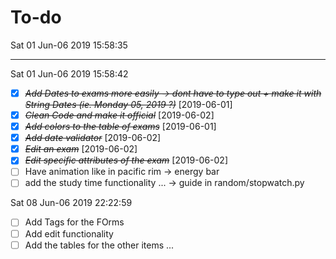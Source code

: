 # To-do 
Sat 01 Jun-06 2019 15:58:35

---

Sat 01 Jun-06 2019 15:58:42
* [X] ~~*Add Dates to exams more easily -> dont have to type out + make it with String Dates (ie. Monday 05, 2019 ?)*~~ [2019-06-01]
* [X] ~~*Clean Code and make it official*~~ [2019-06-02]
* [X] ~~*Add colors to the table of exams*~~ [2019-06-01]
* [X] ~~*Add date validator*~~ [2019-06-02]
* [X] ~~*Edit an exam*~~ [2019-06-02] 
* [X] ~~*Edit specific attributes of the exam*~~ [2019-06-02] 
* [ ] Have animation like in pacific rim -> energy bar 
* [ ] add the study time functionality ... -> guide in random/stopwatch.py

Sat 08 Jun-06 2019 22:22:59
* [ ] Add Tags for the FOrms 
* [ ] Add edit functionality
* [ ] Add the tables for the other items ... 